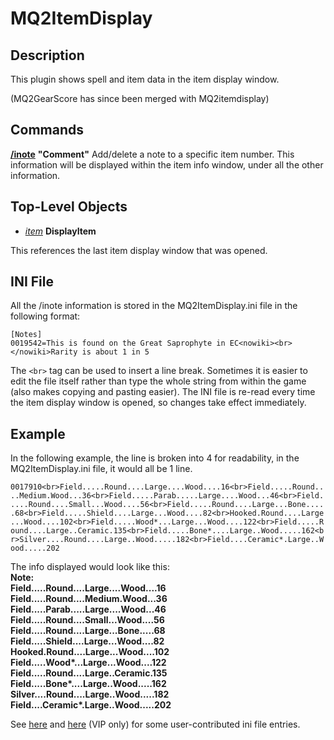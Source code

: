 # MQ2ItemDisplay

## Description

This plugin shows spell and item data in the item display window.

\(MQ2GearScore has since been merged with MQ2itemdisplay\)

## Commands

[**/inote**](inote.md)   **"Comment"** Add/delete a note to a specific item number. This information will be displayed within the item info window, under all the other information.

### 

## Top-Level Objects

* [_item_](../../../reference/data-types/datatype-item.md) **DisplayItem**

This references the last item display window that was opened.

## INI File

All the /inote information is stored in the MQ2ItemDisplay.ini file in the following format:

```text
[Notes]
0019542=This is found on the Great Saprophyte in EC<nowiki><br></nowiki>Rarity is about 1 in 5
```

The `<br>` tag can be used to insert a line break. Sometimes it is easier to edit the file itself rather than type the whole string from within the game \(also makes copying and pasting easier\). The INI file is re-read every time the item display window is opened, so changes take effect immediately.

## Example

In the following example, the line is broken into 4 for readability, in the MQ2ItemDisplay.ini file, it would all be 1 line.

`0017910<br>Field.....Round....Large....Wood....16<br>Field.....Round....Medium.Wood...36<br>Field.....Parab.....Large....Wood...46<br>Field.....Round....Small...Wood....56<br>Field.....Round....Large...Bone.....68<br>Field.....Shield....Large...Wood....82<br>Hooked.Round....Large...Wood....102<br>Field.....Wood*...Large...Wood....122<br>Field.....Round....Large..Ceramic.135<br>Field.....Bone*....Large..Wood.....162<br>Silver....Round....Large..Wood.....182<br>Field....Ceramic*.Large..Wood.....202`

The info displayed would look like this:  
**Note:  
Field.....Round....Large....Wood....16  
Field.....Round....Medium.Wood...36  
Field.....Parab.....Large....Wood...46  
Field.....Round....Small...Wood....56  
Field.....Round....Large...Bone.....68  
Field.....Shield....Large...Wood....82  
Hooked.Round....Large...Wood....102  
Field.....Wood\*...Large...Wood....122  
Field.....Round....Large..Ceramic.135  
Field.....Bone\*....Large..Wood.....162  
Silver....Round....Large..Wood.....182  
Field....Ceramic\*.Large..Wood.....202**

See [here](https://macroquest.org/phpBB3/viewtopic.php?t=11549) and [here](https://macroquest.org/phpBB3/viewtopic.php?t=12022) \(VIP only\) for some user-contributed ini file entries.

